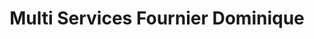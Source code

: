 ---
title: "Multi Services Fournier Dominique"
url: /loriol-sur-drome/multi-services-fournier-dominique/
shop: Schuhe
---